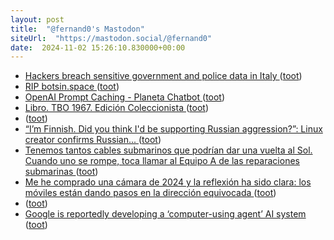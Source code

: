 ```yaml
---
layout: post
title:  "@fernand0's Mastodon"
siteUrl:  "https://mastodon.social/@fernand0"
date:  2024-11-02 15:26:10.830000+00:00
---
```

*  [Hackers breach sensitive government and police data in Italy ](https://www.euractiv.com/section/politics/news/hackers-breach-sensitive-government-and-police-data-in-italy) ([toot](https://mastodon.social/@fernand0/113414056890973377))
*  [RIP botsin.space ](https://muffinlabs.com/posts/2024/10/29/10-29-rip-botsin-space) ([toot](https://mastodon.social/@fernand0/113413406085089391))
*  [OpenAI Prompt Caching - Planeta Chatbot ](https://planetachatbot.com/openai-prompt-caching) ([toot](https://mastodon.social/@fernand0/113413258842473234))
*  [Libro. TBO 1967. Edición Coleccionista ](https://fotografiasenmovimiento.wordpress.com/2024/11/02/libro-tbo-1967-edicion-coleccionista) ([toot](https://mastodon.social/@fernand0/113413185047261963))
*  [ ](https://botsin.space/@muffinista) ([toot](https://mastodon.social/@fernand0/113413098578866494))
*  [“I’m Finnish. Did you think I'd be supporting Russian aggression?”: Linux creator confirms Russian... ](https://theins.press/en/news/27560) ([toot](https://mastodon.social/@fernand0/113413083716561732))
*  [Tenemos tantos cables submarinos que podrían dar una vuelta al Sol. Cuando uno se rompe, toca llamar al Equipo A de las reparaciones submarinas ](https://www.xataka.com/servicios/tenemos-cables-submarinos-que-podrian-dar-vuelta-al-sol-cuando-uno-se-rompe-toca-llamar-al-equipo-a-reparaciones-submarina) ([toot](https://mastodon.social/@fernand0/113412919753117122))
*  [Me he comprado una cámara de 2024 y la reflexión ha sido clara: los móviles están dando pasos en la dirección equivocada ](https://www.xataka.com/fotografia-y-video/me-he-comprado-camara-2024-reflexion-ha-sido-clara-moviles-estan-dando-pasos-direccion-equivocad) ([toot](https://mastodon.social/@fernand0/113412671688599349))
*  [ ](https://mastodon.social/users/fernand0/statuses/113412150684290957/activity) ([toot](https://mastodon.social/users/fernand0/statuses/113412150684290957/activity))
*  [Google is reportedly developing a ‘computer-using agent’ AI system ](https://www.theverge.com/2024/10/26/24280431/google-project-jarvis-ai-system-computer-using-agen) ([toot](https://mastodon.social/@fernand0/113411652596333950))
